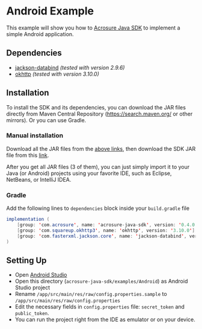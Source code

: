 # Android Example

This example will show you how to [Acrosure Java SDK](https://github.com/Acrosure/acrosure-java-sdk/)
to implement a simple Android application.

## Dependencies

* [jackson-databind](https://mvnrepository.com/artifact/com.fasterxml.jackson.core/jackson-databind)
_(tested with version 2.9.6)_
* [okhttp](https://mvnrepository.com/artifact/com.squareup.okhttp3/okhttp)
_(tested with version 3.10.0)_

## Installation

To install the SDK and its dependencies, you can download the JAR files
directly from Maven Central Repository (https://search.maven.org/ or other
mirrors). Or you can use Gradle.

### Manual installation

Download all the JAR files from the [above links](#Dependencies), then download
the SDK JAR file from this [link](https://mvnrepository.com/artifact/com.acrosure/acrosure-java-sdk).

After you get all JAR files (3 of them), you can just simply import it to your
Java (or Android) projects using your favorite IDE, such as Eclipse, NetBeans,
or IntelliJ IDEA.

### Gradle

Add the following lines to `dependencies` block inside your `build.gradle` file

```Java
implementation (
    [group: 'com.acrosure', name: 'acrosure-java-sdk', version: '0.4.0'],
    [group: 'com.squareup.okhttp3', name: 'okhttp', version: '3.10.0'],
    [group: 'com.fasterxml.jackson.core', name: 'jackson-databind', version: '2.9.6'],
)
```

## Setting Up

* Open [Android Studio](https://developer.android.com/studio/)
* Open this directory (`acrosure-java-sdk/examples/Android`) as Android Studio project
* Rename `/app/src/main/res/raw/config.properties.sample` to `/app/src/main/res/raw/config.properties`
* Edit the necessary fields in `config.properties` file: `secret_token` and `public_token`.
* You can run the project right from the IDE as emulator or on your device.